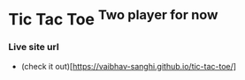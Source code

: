 # Tic Tac Toe <sup>Two player for now</sup>

### Live site url

- (check it out)[https://vaibhav-sanghi.github.io/tic-tac-toe/]
